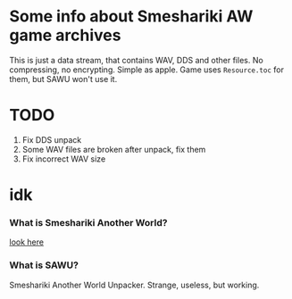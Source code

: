 # Some info about Smeshariki AW game archives
This is just a data stream, that contains WAV, DDS and other files. No compressing, no encrypting. Simple as apple. Game uses ````Resource.toc```` for them, but SAWU won't use it.

# TODO
1. Fix DDS unpack
2. Some WAV files are broken after unpack, fix them
3. Fix incorrect WAV size

# idk
### What is Smeshariki Another World?
[look here](https://losyash-library.fandom.com/ru/wiki/%D0%9F%D0%B0%D1%80%D0%B0%D0%BB%D0%BB%D0%B5%D0%BB%D1%8C%D0%BD%D1%8B%D0%B5_%D0%BC%D0%B8%D1%80%D1%8B)

### What is SAWU?
Smeshariki Another World Unpacker. Strange, useless, but working.

